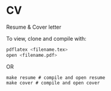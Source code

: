 # CV
Resume & Cover letter

To view, clone and compile with:
```bash
pdflatex <filename.tex>
open <filename.pdf>
```
OR
```
make resume # compile and open resume
make cover # compile and open cover
```
